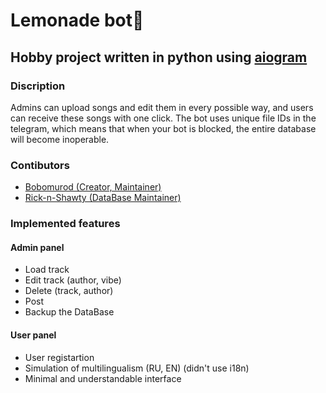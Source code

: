 ﻿# Lemonade bot🍋
## Hobby project written in python using [aiogram](https://github.com/aiogram/aiogram)
### Discription
Admins can upload songs and edit them in every possible way, and users can receive these songs with one click. The bot uses unique file IDs in the telegram, which means that when your bot is blocked, the entire database will become inoperable.
### Contibutors
- [Bobomurod (Creator, Maintainer)](https://github.com/muminovbob)
- [Rick-n-Shawty (DataBase Maintainer)](https://github.com/rick-n-shawty)
### Implemented features
#### Admin panel
- Load track
- Edit track (author, vibe)
- Delete (track, author)
- Post
- Backup the DataBase
#### User panel
- User registartion
- Simulation of multilingualism (RU, EN) (didn't use i18n)
- Minimal and understandable interface 

